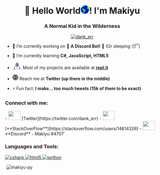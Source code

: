 <h1 align="center">👋 Hello World<img src="https://github.com/reachvivek/reachvivek/blob/master/Assets/Earth.gif" width="28px">! I'm Makiyu</h1>
<h3 align="center">A Normal Kid in the Wilderness</h3>

<p align="center"> <a href="https://twitter.com/dank_err" target="blank"><img src="https://img.shields.io/twitter/follow/dank_err?logo=twitter&style=for-the-badge" alt="dank_err" /></a> </p>

- 🔭 I’m currently working on 🤖 **A Discord Bot!** 🤖  (Or sleeping 😴)

- 🌱 I’m currently learning **C#, JavaScript, HTML5**

- <img src="https://github.com/reachvivek/reachvivek/blob/master/Assets/Developer.gif" width="30px"> Most of my projects are available at [**repl.it**](https://repl.it/@Makiyu)

- <img src="https://github.com/Makiyu-py/Makiyu-py/blob/main/assets/mail-clipart.png" width="19px"> Reach me at **Twitter (up there in the middle)**

- ⚡ Fun fact: **I make... too much tweets (15k of them to be exact)**

<h3 align="left">Connect with me:</h3>
- <img src="https://cdn.jsdelivr.net/npm/simple-icons@3.0.1/icons/twitter.svg" height="30" width="40" /> [Twitter](https://twitter.com/dank_err)
- <img src="https://cdn.jsdelivr.net/npm/simple-icons@3.0.1/icons/stackoverflow.svg" height="30" width="40" /> [**StackOverFlow**](https://stackoverflow.com/users/14614326)
- <img src=="https://github.com/Makiyu-py/Makiyu-py/blob/main/assets/discord_black_logo_icon_147145.png" height="30" width="40" /> **Discord** - Makiyu`#4707`

<h3 align="left">Languages and Tools:</h3>
<p align="left"> <a href="https://www.w3schools.com/cs" target="_blank"> <img src="https://devicons.github.io/devicon/devicon.git/icons/csharp/csharp-original.svg" alt="csharp" width="40" height="40"/> </a> <a href="https://www.w3.org/html/" target="_blank"> <img src="https://devicons.github.io/devicon/devicon.git/icons/html5/html5-original-wordmark.svg" alt="html5" width="40" height="40"/> </a> <a href="https://www.python.org" target="_blank"> <img src="https://devicons.github.io/devicon/devicon.git/icons/python/python-original.svg" alt="python" width="40" height="40"/> </a> </p>

<p>&nbsp;<img align="center" src="https://github-readme-stats.vercel.app/api?username=makiyu-py&show_icons=true&locale=en" alt="makiyu-py" /></p>
